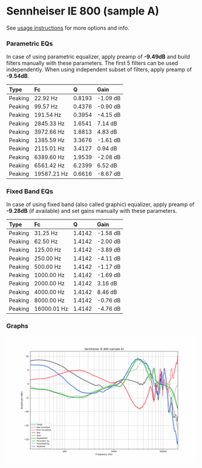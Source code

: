 # Sennheiser IE 800 (sample A)
See [usage instructions](https://github.com/jaakkopasanen/AutoEq#usage) for more options and info.

### Parametric EQs
In case of using parametric equalizer, apply preamp of **-9.49dB** and build filters manually
with these parameters. The first 5 filters can be used independently.
When using independent subset of filters, apply preamp of **-9.54dB**.

| Type    | Fc          |      Q | Gain     |
|:--------|:------------|:-------|:---------|
| Peaking | 22.92 Hz    | 0.8193 | -1.09 dB |
| Peaking | 99.57 Hz    | 0.4376 | -0.90 dB |
| Peaking | 191.54 Hz   | 0.3954 | -4.15 dB |
| Peaking | 2845.33 Hz  | 1.6541 | 7.14 dB  |
| Peaking | 3972.66 Hz  | 1.8813 | 4.83 dB  |
| Peaking | 1385.59 Hz  | 3.3676 | -1.61 dB |
| Peaking | 2115.01 Hz  | 3.4127 | 0.94 dB  |
| Peaking | 6389.60 Hz  | 1.9539 | -2.08 dB |
| Peaking | 6561.42 Hz  | 6.2399 | 6.52 dB  |
| Peaking | 19587.21 Hz | 0.6616 | -8.67 dB |

### Fixed Band EQs
In case of using fixed band (also called graphic) equalizer, apply preamp of **-9.28dB**
(if available) and set gains manually with these parameters.

| Type    | Fc          |      Q | Gain     |
|:--------|:------------|:-------|:---------|
| Peaking | 31.25 Hz    | 1.4142 | -1.58 dB |
| Peaking | 62.50 Hz    | 1.4142 | -2.00 dB |
| Peaking | 125.00 Hz   | 1.4142 | -3.89 dB |
| Peaking | 250.00 Hz   | 1.4142 | -4.11 dB |
| Peaking | 500.00 Hz   | 1.4142 | -1.17 dB |
| Peaking | 1000.00 Hz  | 1.4142 | -1.69 dB |
| Peaking | 2000.00 Hz  | 1.4142 | 3.16 dB  |
| Peaking | 4000.00 Hz  | 1.4142 | 8.46 dB  |
| Peaking | 8000.00 Hz  | 1.4142 | -0.76 dB |
| Peaking | 16000.01 Hz | 1.4142 | -4.76 dB |

### Graphs
![](./Sennheiser%20IE%20800%20(sample%20A).png)